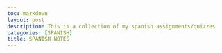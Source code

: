 ```yaml
---
toc: markdown                                                               
layout: post
description: This is a collection of my spanish assignments/quizzes 
categories: [SPANISH]
title: SPANISH NOTES  
---
```

>   


>
